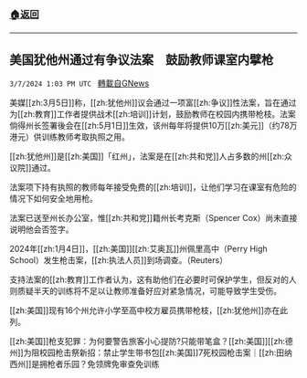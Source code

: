 ###  [:house:返回](README.md)
---


## 美国犹他州通过有争议法案　鼓励教师课室内擘枪
`3/7/2024 1:03 PM UTC ` [轉載自GNews](https://gnews.org/articles/2374165)

美媒[[zh:3月5日]]称，[[zh:犹他州]]议会通过一项富[[zh:争议]]性法案，旨在通过为[[zh:教育]]工作者提供战术[[zh:培训]]计划，鼓励教师在校园内携带枪枝。法案倘得州长签署後会在[[zh:5月1日]]生效，该州每年将提供10万[[zh:美元]]（约78万港元）供训练教师考取执照之用。

[[zh:犹他州]]是[[zh:美国]]「红州」，法案是在[[zh:共和党]]人占多数的州[[zh:众议院]]通过。

法案项下持有执照的教师每年接受免费的[[zh:培训]]，让他们学习在课室有危险的情况下如何安全地用枪。

法案已送至州长办公室，惟[[zh:共和党]]籍州长考克斯（Spencer Cox）尚未直接说明他会否签字。

2024年[[zh:1月4日]]，[[zh:美国]][[zh:艾奥瓦]]州佩里高中（Perry High School）发生枪击案，[[zh:执法人员]]到场调查。（Reuters）

支持法案的[[zh:教育]]工作者认为，这有助他们在必要时可保护学生，但反对的人则质疑半天的训练将不足以让教师准备好应对紧急情况，可能导致学生受伤。

[[zh:美国]]现有16个州允许小学至高中校方雇员携带枪枝，[[zh:犹他州]]亦在此列。

[[zh:美国]]枪支犯罪：为何要警告旅客小心提防?只能带笔盒？[[zh:美国]][[zh:德州]]为阻校园枪击祭新招：禁止学生带书包[[zh:美国]]7死校园枪击案｜[[zh:田纳西州]]是拥枪者乐园？免领牌免审查免训练
